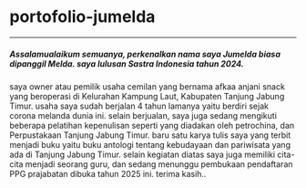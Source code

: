 # portofolio-jumelda
---
##### Assalamualaikum semuanya, perkenalkan nama saya Jumelda biasa dipanggil Melda. saya lulusan Sastra Indonesia tahun 2024.
saya owner atau pemilik usaha cemilan yang bernama afkaa anjani snack yang beroperasi di Kelurahan Kampung Laut, Kabupaten Tanjung Jabung Timur.
usaha saya sudah berjalan 4 tahun lamanya yaitu berdiri sejak corona melanda dunia ini.
selain berjualan, saya juga sedang mengikuti beberapa pelatihan kepenulisan seperti yang diadakan oleh petrochina, dan Perpustakaan Tanjung Jabung Timur.
baru satu karya tulis saya yang terbit menjadi buku yaitu buku antologi tentang kebudayaan dan pariwisata yang ada di Tanjung Jabung Timur.
selain kegiatan diatas saya juga memiliki cita-cita menjadi seorang guru, dan sedang menunggu pembukaan pendaftaran PPG prajabatan dibuka tahun 2025 ini.
terima kasih..
